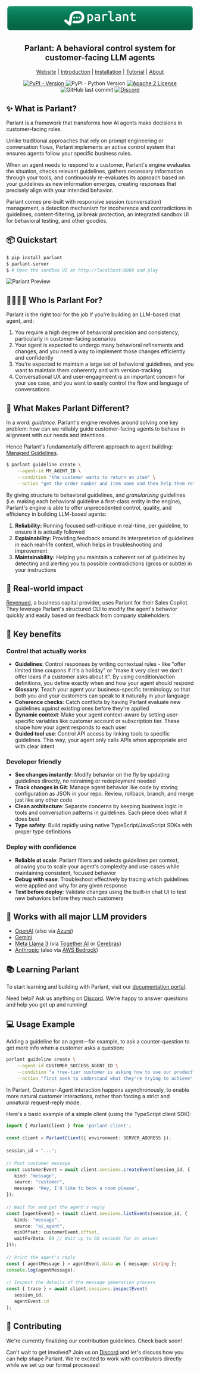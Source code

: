 
<div align="center">
<img alt="Parlant Logo" src="https://github.com/emcie-co/parlant/blob/e0fefba25efd1b956ead881964025baae5dc4119/banner.png" />
  <h2>Parlant: A behavioral control system for customer-facing LLM agents </h2>
  <p>
    <a href="https://www.parlant.io/" target="_blank">Website</a> |
    <a href="https://www.parlant.io/docs/quickstart/introduction" target="_blank">Introduction</a> |
    <a href="https://www.parlant.io/docs/quickstart/installation" target="_blank">Installation</a> |
    <a href="https://www.parlant.io/docs/tutorial/getting_started/overview" target="_blank">Tutorial</a> |
    <a href="https://www.parlant.io/docs/about" target="_blank">About</a>
  </p>
  <p>
    <a href="https://pypi.org/project/parlant/" alt="Parlant on PyPi"><img alt="PyPI - Version" src="https://img.shields.io/pypi/v/parlant"></a>
    <img alt="PyPI - Python Version" src="https://img.shields.io/pypi/pyversions/parlant">
    <a href="https://opensource.org/licenses/Apache-2.0"><img alt="Apache 2 License" src="https://img.shields.io/badge/license-Apache%202.0-blue.svg" /></a>
    <img alt="GitHub last commit" src="https://img.shields.io/github/last-commit/emcie-co/parlant">
    <a href="https://discord.gg/duxWqxKk6J"><img alt="Discord" src="https://img.shields.io/discord/1312378700993663007?style=flat&logo=discord&logoColor=white&label=discord">
</a>
  </p>
</div>

## ✨ What is Parlant?
Parlant is a framework that transforms how AI agents make decisions in customer-facing roles.

Unlike traditional approaches that rely on prompt engineering or conversation flows, Parlant implements an active control system that ensures agents follow your specific business rules.

When an agent needs to respond to a customer, Parlant's engine evaluates the situation, checks relevant guidelines, gathers necessary information through your tools, and continuously re-evaluates its approach based on your guidelines as new information emerges, creating responses that precisely align with your intended behavior.

Parlant comes pre-built with responsive session (conversation) management, a detection mechanism for incoherence and contradictions in guidelines, content-filtering, jailbreak protection, an integrated sandbox UI for behavioral testing, and other goodies.

## 📦 Quickstart
```bash
$ pip install parlant
$ parlant-server
$ # Open the sandbox UI at http://localhost:8000 and play
```

<img alt="Parlant Preview" src="https://github.com/emcie-co/parlant/blob/02c0e11116e03f3622077436ce9d61811bceb519/preview.gif" />

## 🙋‍♂️🙋‍♀️ Who Is Parlant For?
Parlant is the right tool for the job if you're building an LLM-based chat agent, and:

1. You require a high degree of behavioral precision and consistency, particularly in customer-facing scenarios
1. Your agent is expected to undergo many behavioral refinements and changes, and you need a way to implement those changes efficiently and confidently
1. You're expected to maintain a large set of behavioral guidelines, and you want to maintain them coherently and with version-tracking
1. Conversational UX and user-engagmeent is an important concern for your use case, and you want to easily control the flow and language of conversations

## 🤔 What Makes Parlant Different?

In a word: _guidance._ Parlant's engine revolves around solving one key problem: how can we reliably guide customer-facing agents to behave in alignment with our needs and intentions.

Hence Parlant's fundamentally different approach to agent building: [Managed Guidelines](https://www.parlant.io/docs/concepts/customization/guidelines).

```bash
$ parlant guideline create \
    --agent-id MY_AGENT_ID \
    --condition "the customer wants to return an item" \
    --action "get the order number and item name and then help them return it"
```

By giving structure to behavioral guidelines, and _granularizing_ guidelines (i.e. making each behavioral guideline a first-class entity in the engine), Parlant's engine is able to offer unprecedented control, quality, and efficiency in building LLM-based agents:

1. **Reliability:** Running focused self-critique in real-time, per guideline, to ensure it is actually followed
1. **Explainability:** Providing feedback around its interpretation of guidelines in each real-life context, which helps in troubleshooting and improvement
1. **Maintainability:** Helping you maintain a coherent set of guidelines by detecting and alerting you to possible contradictions (gross or subtle) in your instructions

## 🚀 Real-world impact

[Revenued](https://www.revenued.com), a business capital provider, uses Parlant for their Sales Copilot. They leverage Parlant's structured CLI to modify the agent's behavior quickly and easily based on feedback from company stakeholders.

## 💪 Key benefits

### Control that actually works
* **Guidelines**: Control responses by writing contextual rules - like "offer limited time coupons if it's a holiday" or "make it very clear we don't offer loans if a customer asks about it". By using condition/action definitions, you define exactly when and how your agent should respond
* **Glossary**: Teach your agent your business-specific terminology so that both you and your customers can speak to it naturally in your language
* **Coherence checks**: Catch conflicts by having Parlant evaluate new guidelines against existing ones before they're applied
* **Dynamic context**: Make your agent context-aware by setting user-specific variables like customer account or subscription tier. These shape how your agent responds to each user
* **Guided tool use**: Control API access by linking tools to specific guidelines. This way, your agent only calls APIs when appropriate and with clear intent

### Developer friendly
* **See changes instantly**: Modify behavior on the fly by updating guidelines directly, no retraining or redeployment needed
* **Track changes in Git**: Manage agent behavior like code by storing configuration as JSON in your repo. Review, rollback, branch, and merge just like any other code
* **Clean architecture**: Separate concerns by keeping business logic in tools and conversation patterns in guidelines. Each piece does what it does best
* **Type safety**: Build rapidly using native TypeScript/JavaScript SDKs with proper type definitions

### Deploy with confidence
* **Reliable at scale**: Parlant filters and selects guidelines per context, allowing you to scale your agent's complexity and use-cases while maintaining consistent, focused behavior
* **Debug with ease**: Troubleshoot effectively by tracing which guidelines were applied and why for any given response
* **Test before deploy**: Validate changes using the built-in chat UI to test new behaviors before they reach customers

## 🤖 Works with all major LLM providers
- [OpenAI](https://platform.openai.com/docs/overview) (also via [Azure](https://learn.microsoft.com/en-us/azure/ai-services/openai/))
- [Gemini](https://ai.google.dev/)
- [Meta Llama 3](https://www.llama.com/) (via [Together AI](https://www.together.ai/) or [Cerebras](https://cerebras.ai/))
- [Anthropic](https://www.anthropic.com/api) (also via [AWS Bedrock](https://aws.amazon.com/bedrock/))

## 📚 Learning Parlant

To start learning and building with Parlant, visit our [documentation portal](https://parlant.io/docs/quickstart/introduction).

Need help? Ask us anything on [Discord](https://discord.gg/duxWqxKk6J). We're happy to answer questions and help you get up and running!

## 💻 Usage Example
Adding a guideline for an agent—for example, to ask a counter-question to get more info when a customer asks a question:
```bash
parlant guideline create \
    --agent-id CUSTOMER_SUCCESS_AGENT_ID \
    --condition "a free-tier customer is asking how to use our product" \
    --action "first seek to understand what they're trying to achieve"
```

In Parlant, Customer-Agent interaction happens asynchronously, to enable more natural customer interactions, rather than forcing a strict and unnatural request-reply mode.

Here's a basic example of a simple client (using the TypeScript client SDK):

```typescript
import { ParlantClient } from 'parlant-client';

const client = ParlantClient({ environment: SERVER_ADDRESS });

session_id = "...";

// Post customer message
const customerEvent = await client.sessions.createEvent(session_id, {
   kind: "message",
   source: "customer",
   message: "Hey, I'd like to book a room please",
});

// Wait for and get the agent's reply
const [agentEvent] = (await client.sessions.listEvents(session_id, {
   kinds: "message",
   source: "ai_agent",
   minOffset: customerEvent.offset,
   waitForData: 60 // Wait up to 60 seconds for an answer
}));

// Print the agent's reply
const { agentMessage } = agentEvent.data as { message: string };
console.log(agentMessage);

// Inspect the details of the message generation process
const { trace } = await client.sessions.inspectEvent(
   session_id,
   agentEvent.id
);
```

## 👋 Contributing
We're currently finalizing our contribution guidelines. Check back soon!

Can't wait to get involved? Join us on [Discord](https://discord.gg/duxWqxKk6J) and let's discuss how you can help shape Parlant. We're excited to work with contributors directly while we set up our formal processes!
